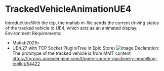 # TrackedVehicleAnimationUE4
Introduction:With the tcp, the matlab m-file sends the current driving status of the tracked vehicle to UE4, which acts as an animated display.
Environment Requirements:
- Matlab2021b
- UE4.27 with TCP Socket Plugin(Free in Epic Store)
  ![image](https://user-images.githubusercontent.com/59406542/169698055-0e8803a0-7a65-4898-b9a9-427476222440.png)
Declaration:
The prototype of the tracked vehicle is from MMT content
https://forums.unrealengine.com/t/open-source-machinery-modelling-toolkit/54422
